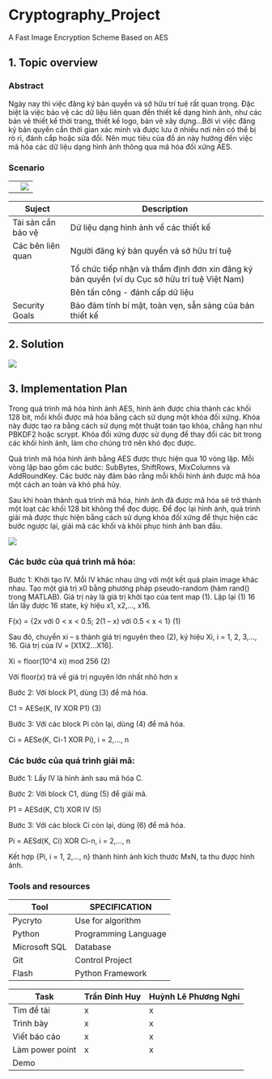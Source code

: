 # Cryptography_Project
A Fast Image Encryption Scheme Based on AES
## 1. Topic overview

### Abstract
Ngày nay thì việc đăng ký bản quyền và sở hữu trí tuệ rất quan trọng. Đặc biệt là việc bảo vệ các dữ liệu liên quan đến thiết kế dạng hình ảnh, như các bản vẽ thiết kế thời trang, thiết kế logo, bản vẽ xây dựng...Bởi vì việc đăng ký bản quyền cần thời gian xác minh và được lưu ở nhiều nơi nên có thể bị rò rỉ, đánh cắp hoặc sửa đổi. Nên mục tiêu của đồ án này hướng đến việc mã hóa các dữ liệu dạng hình ảnh thông qua mã hóa đối xứng AES. 

### Scenario
|||
|--|--|
||<img  src="https://scontent.fsgn19-1.fna.fbcdn.net/v/t1.15752-9/273052665_4955273054550537_3257602169887012519_n.png?_nc_cat=100&ccb=1-7&_nc_sid=ae9488&_nc_ohc=64eoREtZ-qwAX8b0RHC&_nc_ht=scontent.fsgn19-1.fna&oh=03_AdQXj3FSelVQyppEPhl2QdXwX4zc3JNWR6x8Sa5RzhgpiA&oe=6455FD5E">|


|Suject| Description |
|------|-----|
| Tài sản cần bảo vệ | Dữ liệu dạng hình ảnh về các thiết kế |
| Các bên liên quan | Người đăng ký bản quyền và sở hữu trí tuệ
||Tổ chức tiếp nhận và thẩm định đơn xin đăng ký bản quyền (ví dụ Cục sở hữu trí tuệ Việt Nam)
||Bên tấn công - đánh cấp dữ liệu
| Security Goals | Bảo đảm tính bí mật, toàn vẹn, sẵn sàng của bản thiết kế |

## 2. Solution
<img src="https://scontent.fsgn19-1.fna.fbcdn.net/v/t1.15752-9/337910498_1731539320616596_2727062013634325420_n.png?_nc_cat=105&ccb=1-7&_nc_sid=ae9488&_nc_ohc=D3f01Y8dQTIAX9836kK&_nc_oc=AQlQhL9cfX_lC6pct6p8uOgvltskLUc4XHwPn_cQfBkkvsVuJg4rVTkvnPxWUvBcn4M&_nc_ht=scontent.fsgn19-1.fna&oh=03_AdQth76AVP2HMfJnSFdgEh43VlHagWMXLZDXsdWnBFqTYQ&oe=64522623">

## 3. Implementation Plan
Trong quá trình mã hóa hình ảnh AES, hình ảnh được chia thành các khối 128 bit, mỗi khối được mã hóa bằng cách sử dụng một khóa đối xứng. Khóa này được tạo ra bằng cách sử dụng một thuật toán tạo khóa, chẳng hạn như PBKDF2 hoặc scrypt. Khóa đối xứng được sử dụng để thay đổi các bit trong các khối hình ảnh, làm cho chúng trở nên khó đọc được.

Quá trình mã hóa hình ảnh bằng AES được thực hiện qua 10 vòng lặp. Mỗi vòng lặp bao gồm các bước: SubBytes, ShiftRows, MixColumns và AddRoundKey. Các bước này đảm bảo rằng mỗi khối hình ảnh được mã hóa một cách an toàn và khó phá hủy.

Sau khi hoàn thành quá trình mã hóa, hình ảnh đã được mã hóa sẽ trở thành một loạt các khối 128 bit không thể đọc được. Để đọc lại hình ảnh, quá trình giải mã được thực hiện bằng cách sử dụng khóa đối xứng để thực hiện các bước ngược lại, giải mã các khối và khôi phục hình ảnh ban đầu.


<img src="https://scontent.fsgn5-2.fna.fbcdn.net/v/t1.15752-9/337818948_1440696633003735_5796909086995180570_n.png?_nc_cat=105&ccb=1-7&_nc_sid=ae9488&_nc_ohc=c56uWkE4OkgAX-i5fiH&_nc_ht=scontent.fsgn5-2.fna&oh=03_AdQWEeP6XyXDGhQ2DZ9OCGqAFnTom5eIlSj8WtzIk6T3Qg&oe=6450F8BF">

### Các bước của quá trình mã hóa:
Bước 1: Khởi tạo IV. Mỗi IV khác nhau ứng với một kết quả plain image khác nhau. Tạo một giá trị x0 bằng phương pháp pseudo-random (hàm rand() trong MATLAB). Giá trị này là giá trị khởi tạo của tent map (1). Lập lại (1) 16 lần lấy được 16 state, ký hiệu x1, x2,…, x16.

F(x) = {2x với 0 < x < 0.5; 2(1 – x) với 0.5 < x < 1} (1)

Sau đó, chuyển xi – s thành giá trị nguyên theo (2), ký hiệu Xi, i = 1, 2, 3,…, 16. Giá trị của IV = [X1X2…X16].

Xi = floor(10^4 xi) mod 256 (2)

Với floor(x) trả về giá trị nguyên lớn nhất nhỏ hơn x

Bước 2: Với block P1, dùng (3) để mã hóa.

C1 = AESe(K, IV XOR P1) (3)

Bước 3: Với các block Pi còn lại, dùng (4) để mã hóa.

Ci = AESe(K, Ci-1 XOR Pi), i = 2,…, n

### Các bước của quá trình giải mã:
Bước 1: Lấy IV là hình ảnh sau mã hóa C.

Bước 2: Với  block C1, dùng (5) để giải mã.

P1 = AESd(K, C1) XOR IV (5)

Bước 3: Với các block Ci còn lại, dùng (6) để mã hóa.

Pi = AESd(K, Ci) XOR Ci-n, i = 2,…, n

Kết hợp {Pi, i = 1, 2,…, n} thành hình ảnh kích thước MxN, ta thu được hình ảnh.

### Tools and resources
| Tool | SPECIFICATION |
| -------- | -------- |
| Pycryto | Use for algorithm | 
| Python | Programming Language |
| Microsoft SQL| Database|
| Git | Control Project |
| Flash | Python Framework |

| Task | Trần Đinh Huy | Huỳnh Lê Phương Nghi |
|------|---------------|----------------------|
| Tìm đề tài | x | x |
| Trình bày | x | x |
| Viết báo cáo | x | x |
| Làm power point| x | x |
| Demo |  |  |
